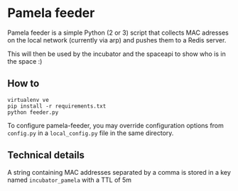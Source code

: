 # Pamela feeder

Pamela feeder is a simple Python (2 or 3) script that collects MAC adresses on the local network (currently via arp) and pushes them to a Redis server.

This will then be used by the incubator and the spaceapi to show who is in the space :)

## How to

    virtualenv ve
    pip install -r requirements.txt
    python feeder.py

To configure pamela-feeder, you may override configuration options from `config.py` in a `local_config.py` file in the same directory.

## Technical details

A string containing MAC addresses separated by a comma is stored in a key named `incubator_pamela` with a TTL of 5m
